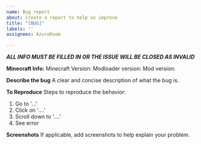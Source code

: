 ```yaml
---
name: Bug report
about: Create a report to help us improve
title: "[BUG]"
labels: ''
assignees: AzureDoom

---
```


***ALL INFO MUST BE FILLED IN OR THE ISSUE WILL BE CLOSED AS INVALID***

**Minecraft Info:**
Minecraft Version:
Modloader version: 
Mod version:

**Describe the bug**
A clear and concise description of what the bug is.

**To Reproduce**
Steps to reproduce the behavior:
1. Go to '...'
2. Click on '....'
3. Scroll down to '....'
4. See error

**Screenshots**
If applicable, add screenshots to help explain your problem.
